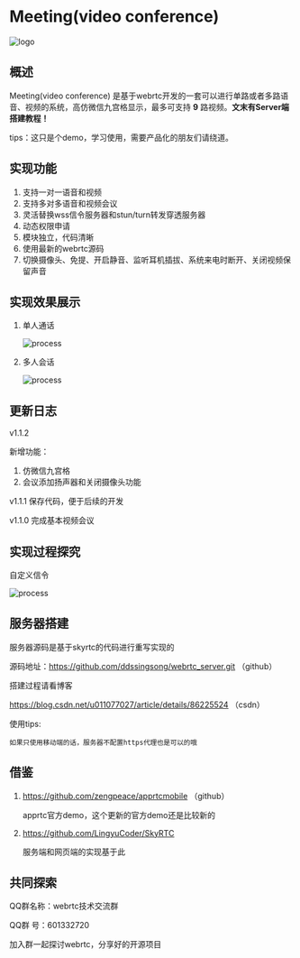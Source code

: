 # Meeting(video conference)
![logo](https://github.com/ddssingsong/webrtc_android/blob/master/image/logo.png)



## 概述

Meeting(video conference) 是基于webrtc开发的一套可以进行单路或者多路语音、视频的系统，高仿微信九宫格显示，最多可支持 **9** 路视频。**文末有Server端搭建教程！**

tips：这只是个demo，学习使用，需要产品化的朋友们请绕道。

## 实现功能

1. 支持一对一语音和视频
2. 支持多对多语音和视频会议
3. 灵活替换wss信令服务器和stun/turn转发穿透服务器
4. 动态权限申请
5. 模块独立，代码清晰
6. 使用最新的webrtc源码
7. 切换摄像头、免提、开启静音、监听耳机插拔、系统来电时断开、关闭视频保留声音

## 实现效果展示

1. 单人通话

   ![process](https://github.com/ddssingsong/webrtc_android/blob/master/image/image3.png)



2. 多人会话

   ![process](https://github.com/ddssingsong/webrtc_android/blob/master/image/image5.jpg)



## 更新日志

v1.1.2 

 新增功能：

1. 仿微信九宫格
2. 会议添加扬声器和关闭摄像头功能

v1.1.1 保存代码，便于后续的开发

v1.1.0  完成基本视频会议



## 实现过程探究

自定义信令

![process](https://github.com/ddssingsong/webrtc_android/blob/master/image/image2.jpg)



## 服务器搭建

服务器源码是基于skyrtc的代码进行重写实现的

源码地址：https://github.com/ddssingsong/webrtc_server.git  （github）

搭建过程请看博客

https://blog.csdn.net/u011077027/article/details/86225524  （csdn）

使用tips:

```
如果只使用移动端的话，服务器不配置https代理也是可以的哦
```





## 借鉴

1. https://github.com/zengpeace/apprtcmobile （github）

   apprtc官方demo，这个更新的官方demo还是比较新的

2. https://github.com/LingyuCoder/SkyRTC

   服务端和网页端的实现基于此



## 共同探索

QQ群名称：webrtc技术交流群

QQ群   号：601332720

加入群一起探讨webrtc，分享好的开源项目

















